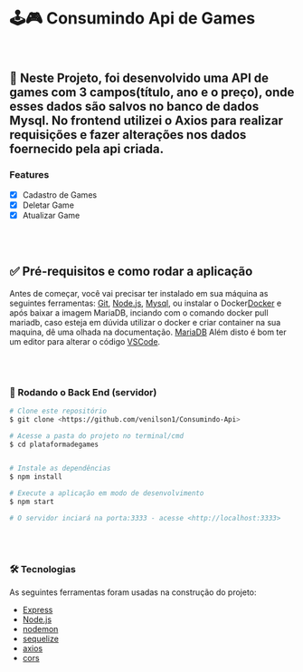 # 🕹🎮 Consumindo Api de Games 

<br>

## 🚀 Neste Projeto, foi desenvolvido uma API de games com 3 campos(título, ano e o preço), onde esses dados são salvos no banco de dados Mysql. No frontend utilizei o Axios para realizar requisições e fazer alterações nos dados foernecido pela api criada.

### Features

- [x] Cadastro de Games
- [x] Deletar Game
- [x] Atualizar Game

<br>
<br>

## ✅ Pré-requisitos e como rodar a aplicação

Antes de começar, você vai precisar ter instalado em sua máquina as seguintes ferramentas:
[Git](https://git-scm.com), [Node.js](https://nodejs.org/en/), [Mysql](https://www.mysql.com/), ou instalar o Docker[Docker](https://hub.docker.com/_/mariadb) e após baixar a imagem MariaDB, inciando com o comando docker pull mariadb, caso esteja em dúvida utilizar o docker e criar container na sua maquina, dê uma olhada na documentação. [MariaDB](https://mariadb.com/kb/en/installing-and-using-mariadb-via-docker/)
Além disto é bom ter um editor para alterar o código [VSCode](https://code.visualstudio.com/).

<br>
<br>

### 🎲 Rodando o Back End (servidor)

```bash
# Clone este repositório
$ git clone <https://github.com/venilson1/Consumindo-Api>

# Acesse a pasta do projeto no terminal/cmd
$ cd plataformadegames


# Instale as dependências
$ npm install

# Execute a aplicação em modo de desenvolvimento
$ npm start

# O servidor inciará na porta:3333 - acesse <http://localhost:3333>
```
<br>
<br>

### 🛠 Tecnologias

As seguintes ferramentas foram usadas na construção do projeto:

- [Express](http://expressjs.com/)
- [Node.js](https://nodejs.org/en/)
- [nodemon](https://www.npmjs.com/package/nodemon/)
- [sequelize](https://sequelize.org/)
- [axios](https://www.npmjs.com/package/axios/)
- [cors](https://www.npmjs.com/package/cors/)
